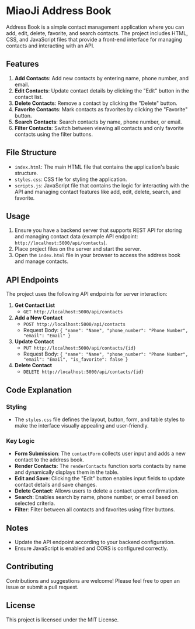 # MiaoJi Address Book

Address Book is a simple contact management application where you can add, edit, delete, favorite, and search contacts. The project includes HTML, CSS, and JavaScript files that provide a front-end interface for managing contacts and interacting with an API.

## Features

1. **Add Contacts**: Add new contacts by entering name, phone number, and email.
2. **Edit Contacts**: Update contact details by clicking the "Edit" button in the contact list.
3. **Delete Contacts**: Remove a contact by clicking the "Delete" button.
4. **Favorite Contacts**: Mark contacts as favorites by clicking the "Favorite" button.
5. **Search Contacts**: Search contacts by name, phone number, or email.
6. **Filter Contacts**: Switch between viewing all contacts and only favorite contacts using the filter buttons.

## File Structure

- `index.html`: The main HTML file that contains the application's basic structure.
- `styles.css`: CSS file for styling the application.
- `scripts.js`: JavaScript file that contains the logic for interacting with the API and managing contact features like add, edit, delete, search, and favorite.

## Usage

1. Ensure you have a backend server that supports REST API for storing and managing contact data (example API endpoint: `http://localhost:5000/api/contacts`).
2. Place project files on the server and start the server.
3. Open the `index.html` file in your browser to access the address book and manage contacts.

## API Endpoints

The project uses the following API endpoints for server interaction:

1. **Get Contact List**
   - `GET http://localhost:5000/api/contacts`
2. **Add a New Contact**
   - `POST http://localhost:5000/api/contacts`
   - Request Body: `{ "name": "Name", "phone_number": "Phone Number", "email": "Email" }`
3. **Update Contact**
   - `PUT http://localhost:5000/api/contacts/{id}`
   - Request Body: `{ "name": "Name", "phone_number": "Phone Number", "email": "Email", "is_favorite": false }`
4. **Delete Contact**
   - `DELETE http://localhost:5000/api/contacts/{id}`

## Code Explanation

### Styling

- The `styles.css` file defines the layout, button, form, and table styles to make the interface visually appealing and user-friendly.

### Key Logic

- **Form Submission**: The `contactForm` collects user input and adds a new contact to the address book.
- **Render Contacts**: The `renderContacts` function sorts contacts by name and dynamically displays them in the table.
- **Edit and Save**: Clicking the "Edit" button enables input fields to update contact details and save changes.
- **Delete Contact**: Allows users to delete a contact upon confirmation.
- **Search**: Enables search by name, phone number, or email based on selected criteria.
- **Filter**: Filter between all contacts and favorites using filter buttons.

## Notes

- Update the API endpoint according to your backend configuration.
- Ensure JavaScript is enabled and CORS is configured correctly.

## Contributing

Contributions and suggestions are welcome! Please feel free to open an issue or submit a pull request.

## License

This project is licensed under the MIT License.
